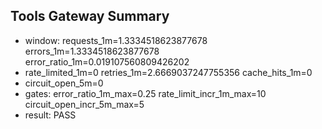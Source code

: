 ## Tools Gateway Summary

- window: requests_1m=1.3334518623877678 errors_1m=1.3334518623877678 error_ratio_1m=0.019107560809426202
- rate_limited_1m=0 retries_1m=2.6669037247755356 cache_hits_1m=0
- circuit_open_5m=0
- gates: error_ratio_1m_max=0.25 rate_limit_incr_1m_max=10 circuit_open_incr_5m_max=5
- result: PASS
